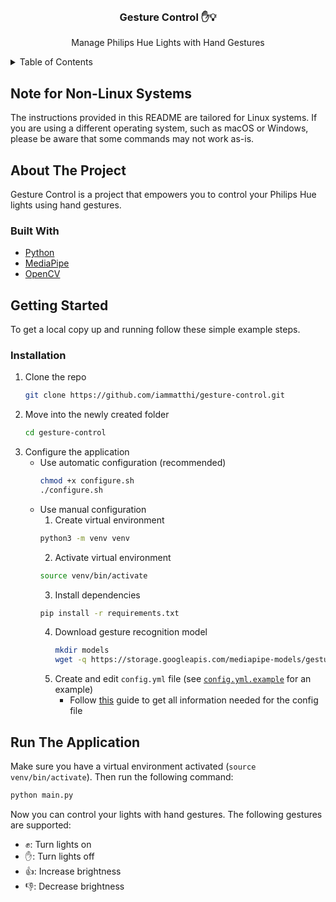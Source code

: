 <!-- PROJECT LOGO -->
<br />
<div align="center">
  <h3 align="center">Gesture Control ✋💡</h3>

  <p align="center">
    Manage Philips Hue Lights with Hand Gestures
  </p>
</div>


<!-- TABLE OF CONTENTS -->
<details>
  <summary>Table of Contents</summary>
  <ol>
    <li><a href="#note-for-non-linux-systems">Note for Non-Linux Systems</a></li>  
    <li>
      <a href="#about-the-project">About The Project</a>
      <ul>
        <li><a href="#built-with">Built With</a></li>
      </ul>
    </li>
    <li>
      <a href="#getting-started">Getting Started</a>
      <ul>
        <li><a href="#installation">Installation</a></li>
      </ul>
    </li>
    <li><a href="#run-the-application">Run The Application</a></li>  
  </ol>
</details>

<!-- ABOUT THE PROJECT -->

## Note for Non-Linux Systems

The instructions provided in this README are tailored for Linux systems. If you are using a different operating system, such as macOS or Windows, please be aware that some commands may not work as-is.

## About The Project

Gesture Control is a project that empowers you to control your Philips Hue lights using hand gestures. 


### Built With

- [Python](https://www.python.org/)
- [MediaPipe](https://developers.google.com/mediapipe)
- [OpenCV](https://opencv.org/)

<!-- GETTING STARTED -->

## Getting Started

To get a local copy up and running follow these simple example steps.

### Installation

1. Clone the repo
   ```sh
   git clone https://github.com/iammatthi/gesture-control.git
   ```
2. Move into the newly created folder
   ```sh
   cd gesture-control
   ```
3. Configure the application
    - Use automatic configuration (recommended)
        ```sh
        chmod +x configure.sh
        ./configure.sh
        ```
    - Use manual configuration
        1. Create virtual environment
        ```sh
        python3 -m venv venv
        ```
        2. Activate virtual environment
        ```sh
        source venv/bin/activate
        ```
        3. Install dependencies
        ```sh
        pip install -r requirements.txt
        ```
        4. Download gesture recognition model
            ```sh
            mkdir models
            wget -q https://storage.googleapis.com/mediapipe-models/gesture_recognizer/gesture_recognizer/float16/1/gesture_recognizer.task -O models/gesture_recognizer.task
            ```
        5. Create and edit `config.yml` file (see [`config.yml.example`](config.yml.example) for an example)
            - Follow [this](https://developers.meethue.com/develop/get-started-2/) guide to get all information needed for the config file

<!-- USAGE EXAMPLES -->

## Run The Application
Make sure you have a virtual environment activated (`source venv/bin/activate`). Then run the following command:
```bash
python main.py
```

Now you can control your lights with hand gestures. The following gestures are supported:
- ✊: Turn lights on
- ✋: Turn lights off
- 👍: Increase brightness
- 👎: Decrease brightness

